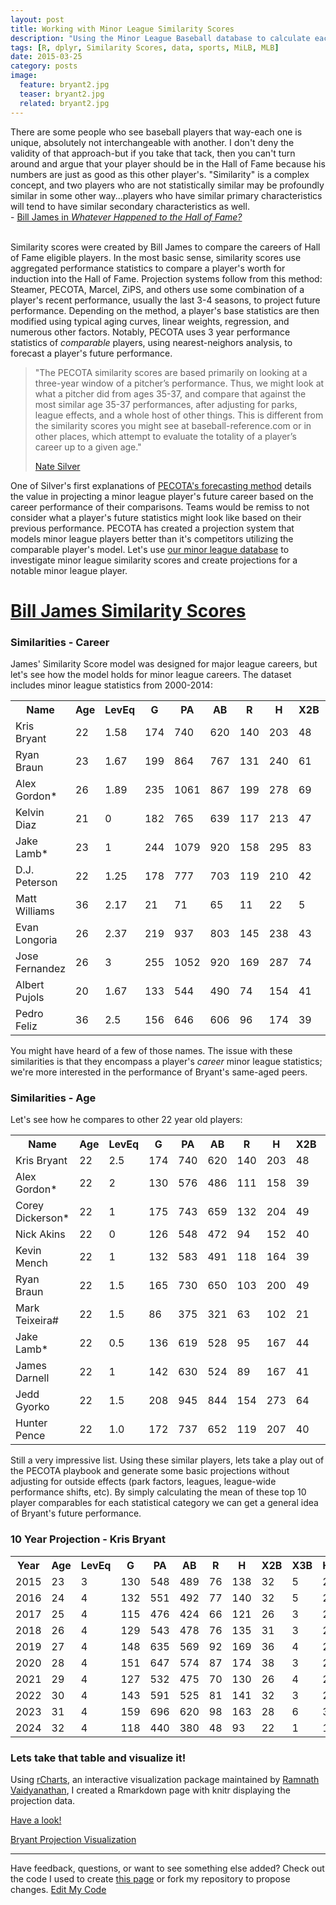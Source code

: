 ```yaml
---
layout: post
title: Working with Minor League Similarity Scores
description: "Using the Minor League Baseball database to calculate each players most similar comparison."
tags: [R, dplyr, Similarity Scores, data, sports, MiLB, MLB]
date: 2015-03-25
category: posts
image:
  feature: bryant2.jpg
  teaser: bryant2.jpg
  related: bryant2.jpg
---
```

<div class="container">
<div class="row">
<div class=".col-md-8">
<p><div class="well well-lg">
There are some people who see baseball players that way-each one is unique, absolutely not interchangeable with another. I don't deny the validity of that approach-but if you take that tack, then you can't turn around and argue that your player should be in the Hall of Fame because his numbers are just as good as this other player's. "Similarity" is a complex concept, and two players who are not statistically similar may be profoundly similar in some other way...players who have similar primary characteristics will tend to have similar secondary characteristics as well.

<br>
<div class="pull-right">- <a href="https://books.google.com/books?id=f_v8RmhGjekC&pg=PT101&dq=similarity+score+bill+james&hl=en&sa=X&ei=lmIAVcabOsu4ggTAkoS4DA&ved=0CDYQ6AEwBA#v=onepage&q=similarity%20score%20bill%20james&f=false">Bill James in <cite title>Whatever Happened to the Hall of Fame?</cite></a></div></br></div></div>

Similarity scores were created by Bill James to compare the careers of Hall of Fame eligible players. In the most basic sense, similarity scores use aggregated performance statistics to compare a player's worth for induction into the Hall of Fame. Projection systems follow from this method: Steamer, PECOTA, Marcel, ZiPS, and others use some combination of a player's recent performance, usually the last 3-4 seasons, to project future performance. Depending on the method, a player's base statistics are then modified using typical aging curves, linear weights, regression, and numerous other factors. Notably, PECOTA uses 3 year performance statistics of <i>comparable</i> players, using nearest-neighors analysis, to forecast a player's future performance.

<p><blockquote>
<p>"The PECOTA similarity scores are based primarily on looking at a three-year window of a pitcher’s performance. Thus, we might look at what a pitcher did from ages 35-37, and compare that against the most similar age 35-37 performances, after adjusting for parks, league effects, and a whole host of other things. This is different from the similarity scores you might see at baseball-reference.com or in other places, which attempt to evaluate the totality of a player’s career up to a given age."
<footer><a href="http://web.archive.org/web/20120205121306/http://www.baseballprospectus.com/unfiltered/?p=136">Nate Silver</a></footer></p></blockquote></p>

One of Silver's first explanations of <a href="http://www.baseballprospectus.com/article.php?articleid=2659">PECOTA's forecasting method</a> details the value in projecting a minor league player's future career based on the career performance of their comparisons. Teams would be remiss to not consider what a player's future statistics might look like based on their previous performance. PECOTA has created a projection system that models minor league players better than it's competitors utilizing the comparable player's model. Let's use <a href="http://mikelee.co/milb-scraper-with-rvest/">our minor league database</a> to investigate minor league similarity scores and create projections for a notable minor league player.

<h1><a href="http://www.baseball-reference.com/about/similarity.shtml">Bill James Similarity Scores</a></h1>

<h3>Similarities - Career</h3>
James' Similarity Score model was designed for major league careers, but let's see how the model holds for minor league careers. The dataset includes minor league statistics from 2000-2014:

<p><div class="table-responsive"><table class="table table-hover">
<th>Name</th><th>Age</th><th>LevEq</th><th>G</th><th>PA</th><th>AB</th><th>R</th><th>H</th><th>X2B</th><th>X3B</th><th>HR</th><th>RBI</th><th>SB</th><th>CS</th><th>BB</th><th>SO</th><th>BA</th><th>OBP</th><th>SLG</th><th>OPS</th><th>TB</th><th>SS</th></tr>
 <tr class="success"><td>Kris Bryant</td><td>22</td><td>1.58</td><td>174</td><td>740</td><td>620</td><td>140</td><td>203</td><td>48</td><td>3</td><td>52</td><td>142</td><td>16</td><td>4</td><td>97</td><td>197</td><td>0.327</td><td>0.428</td><td>0.666</td><td>1.094</td><td>413</td><td>1000</td></tr>
 <tr><td>Ryan Braun</td><td>23</td><td>1.67</td><td>199</td><td>864</td><td>767</td><td>131</td><td>240</td><td>61</td><td>6</td><td>42</td><td>144</td><td>34</td><td>12</td><td>70</td><td>151</td><td>0.313</td><td>0.375</td><td>0.572</td><td>0.947</td><td>439</td><td>926</td></tr>
 <tr><td>Alex Gordon*</td><td>26</td><td>1.89</td><td>235</td><td>1061</td><td>867</td><td>199</td><td>278</td><td>69</td><td>5</td><td>48</td><td>170</td><td>30</td><td>5</td><td>155</td><td>212</td><td>0.321</td><td>0.438</td><td>0.578</td><td>1.016</td><td>501</td><td>906</td></tr>
 <tr><td>Kelvin Diaz</td><td>21</td><td>0</td><td>182</td><td>765</td><td>639</td><td>117</td><td>213</td><td>47</td><td>7</td><td>22</td><td>147</td><td>23</td><td>12</td><td>74</td><td>92</td><td>0.333</td><td>0.426</td><td>0.532</td><td>0.958</td><td>340</td><td>903</td></tr>
 <tr><td>Jake Lamb*</td><td>23</td><td>1</td><td>244</td><td>1079</td><td>920</td><td>158</td><td>295</td><td>83</td><td>10</td><td>37</td><td>193</td><td>10</td><td>2</td><td>127</td><td>229</td><td>0.321</td><td>0.406</td><td>0.553</td><td>0.959</td><td>509</td><td>902</td></tr>
 <tr><td>D.J. Peterson</td><td>22</td><td>1.25</td><td>178</td><td>777</td><td>703</td><td>119</td><td>210</td><td>42</td><td>2</td><td>44</td><td>158</td><td>8</td><td>2</td><td>65</td><td>158</td><td>0.299</td><td>0.362</td><td>0.552</td><td>0.914</td><td>388</td><td>896</td></tr>
 <tr><td>Matt Williams</td><td>36</td><td>2.17</td><td>21</td><td>71</td><td>65</td><td>11</td><td>22</td><td>5</td><td>0</td><td>5</td><td>15</td><td>1</td><td>0</td><td>6</td><td>5</td><td>0.338</td><td>0.394</td><td>0.646</td><td>1.04</td><td>42</td><td>894</td></tr>
 <tr><td>Evan Longoria</td><td>26</td><td>2.37</td><td>219</td><td>937</td><td>803</td><td>145</td><td>238</td><td>43</td><td>1</td><td>47</td><td>160</td><td>8</td><td>2</td><td>104</td><td>170</td><td>0.296</td><td>0.385</td><td>0.528</td><td>0.913</td><td>424</td><td>890</td></tr>
 <tr><td>Jose Fernandez</td><td>26</td><td>3</td><td>255</td><td>1052</td><td>920</td><td>169</td><td>287</td><td>74</td><td>5</td><td>41</td><td>182</td><td>19</td><td>10</td><td>104</td><td>184</td><td>0.312</td><td>0.389</td><td>0.537</td><td>0.926</td><td>494</td><td>889</td></tr>
 <tr><td>Albert Pujols</td><td>20</td><td>1.67</td><td>133</td><td>544</td><td>490</td><td>74</td><td>154</td><td>41</td><td>7</td><td>19</td><td>96</td><td>4</td><td>5</td><td>46</td><td>47</td><td>0.314</td><td>0.378</td><td>0.543</td><td>0.921</td><td>266</td><td>887</td></tr>
 <tr><td>Pedro Feliz</td><td>36</td><td>2.5</td><td>156</td><td>646</td><td>606</td><td>96</td><td>174</td><td>39</td><td>2</td><td>38</td><td>119</td><td>1</td><td>2</td><td>31</td><td>110</td><td>0.287</td><td>0.321</td><td>0.546</td><td>0.867</td><td>331</td><td>883</td></tr>
</table></div></p>

You might have heard of a few of those names. The issue with these similarities is that they encompass a player's <i>career</i> minor league statistics; we're more interested in the performance of Bryant's same-aged peers. 

<h3>Similarities - Age</h3>
Let's see how he compares to other 22 year old players:

<p><div class="table-responsive"><table class="table table-hover">
<th>Name</th><th>Age</th><th>LevEq</th><th>G</th><th>PA</th><th>AB</th><th>R</th><th>H</th><th>X2B</th><th>X3B</th><th>HR</th><th>RBI</th><th>SB</th><th>CS</th><th>BB</th><th>SO</th><th>BA</th><th>OBP</th><th>SLG</th><th>OPS</th><th>TB</th><th>SS</th></tr>
 <tr class="success"><td>Kris Bryant</td><td>22</td><td>2.5</td><td>174</td><td>740</td><td>620</td><td>140</td><td>203</td><td>48</td><td>3</td><td>52</td><td>142</td><td>16</td><td>4</td><td>97</td><td>197</td><td>0.327</td><td>0.428</td><td>0.666</td><td>1.095</td><td>413</td><td>1000</td></tr>
 <tr><td>Alex Gordon*</td><td>22</td><td>2</td><td>130</td><td>576</td><td>486</td><td>111</td><td>158</td><td>39</td><td>1</td><td>29</td><td>101</td><td>22</td><td>3</td><td>72</td><td>113</td><td>0.325</td><td>0.427</td><td>0.588</td><td>1.016</td><td>286</td><td>932</td></tr>
 <tr><td>Corey Dickerson*</td><td>22</td><td>1</td><td>175</td><td>743</td><td>659</td><td>132</td><td>204</td><td>49</td><td>14</td><td>45</td><td>148</td><td>21</td><td>12</td><td>67</td><td>150</td><td>0.31</td><td>0.38</td><td>0.631</td><td>1.011</td><td>416</td><td>924</td></tr>
 <tr><td>Nick Akins</td><td>22</td><td>0</td><td>126</td><td>548</td><td>472</td><td>94</td><td>152</td><td>40</td><td>7</td><td>32</td><td>120</td><td>5</td><td>5</td><td>58</td><td>135</td><td>0.322</td><td>0.407</td><td>0.64</td><td>1.047</td><td>302</td><td>921</td></tr>
 <tr><td>Kevin Mench</td><td>22</td><td>1</td><td>132</td><td>583</td><td>491</td><td>118</td><td>164</td><td>39</td><td>9</td><td>27</td><td>121</td><td>19</td><td>7</td><td>78</td><td>72</td><td>0.334</td><td>0.427</td><td>0.615</td><td>1.042</td><td>302</td><td>909</td></tr>
 <tr><td>Ryan Braun</td><td>22</td><td>1.5</td><td>165</td><td>730</td><td>650</td><td>103</td><td>200</td><td>49</td><td>6</td><td>32</td><td>122</td><td>30</td><td>9</td><td>55</td><td>140</td><td>0.308</td><td>0.367</td><td>0.549</td><td>0.917</td><td>357</td><td>907</td></tr>
 <tr><td>Mark Teixeira#</td><td>22</td><td>1.5</td><td>86</td><td>375</td><td>321</td><td>63</td><td>102</td><td>21</td><td>5</td><td>19</td><td>69</td><td>5</td><td>2</td><td>46</td><td>60</td><td>0.318</td><td>0.413</td><td>0.592</td><td>1.005</td><td>190</td><td>904</td></tr>
 <tr><td>Jake Lamb*</td><td>22</td><td>0.5</td><td>136</td><td>619</td><td>528</td><td>95</td><td>167</td><td>44</td><td>5</td><td>22</td><td>109</td><td>8</td><td>2</td><td>74</td><td>126</td><td>0.316</td><td>0.405</td><td>0.544</td><td>0.949</td><td>287</td><td>902</td></tr>
 <tr><td>James Darnell</td><td>22</td><td>1</td><td>142</td><td>630</td><td>524</td><td>89</td><td>167</td><td>41</td><td>5</td><td>22</td><td>96</td><td>9</td><td>7</td><td>98</td><td>101</td><td>0.319</td><td>0.428</td><td>0.542</td><td>0.97</td><td>284</td><td>901</td></tr>
 <tr><td>Jedd Gyorko</td><td>22</td><td>1.5</td><td>208</td><td>945</td><td>844</td><td>154</td><td>273</td><td>64</td><td>2</td><td>32</td><td>155</td><td>14</td><td>4</td><td>92</td><td>171</td><td>0.323</td><td>0.392</td><td>0.518</td><td>0.909</td><td>437</td><td>900</td></tr>
 <tr><td>Hunter Pence</td><td>22</td><td>1.0</td><td>172</td><td>737</td><td>652</td><td>119</td><td>207</td><td>40</td><td>5</td><td>39</td><td>127</td><td>12</td><td>10</td><td>79</td><td>120</td><td>0.317</td><td>0.391</td><td>0.574</td><td>0.964</td><td>374</td><td>898</td></tr>
</table></div></p>

Still a very impressive list. Using these similar players, lets take a play out of the PECOTA playbook and generate some basic projections without adjusting for outside effects (park factors, leagues, league-wide performance shifts, etc). By simply calculating the mean of these top 10 player comparables for each statistical category we can get a general idea of Bryant's future performance.

<h3>10 Year Projection - Kris Bryant</h3>


<p><div class="table-responsive"><table class="table table-hover"><th>Year</th><th>Age</th><th>LevEq</th><th>G</th><th>PA</th><th>AB</th><th>R</th><th>H</th><th>X2B</th><th>X3B</th><th>HR</th><th>RBI</th><th>SB</th><th>CS</th><th>BB</th><th>SO</th><th>BA</th><th>OBP</th><th>SLG</th><th>OPS</th><th>Count</th></tr>
 <tr><td>2015</td><td>23</td><td>3</td><td>130</td><td>548</td><td>489</td><td>76</td><td>138</td><td>32</td><td>5</td><td>24</td><td>83</td><td>9</td><td>4</td><td>47</td><td>105</td><td>0.282</td><td>0.35</td><td>0.515</td><td>0.865</td><td>10</td></tr>
 <tr><td>2016</td><td>24</td><td>4</td><td>132</td><td>551</td><td>492</td><td>77</td><td>140</td><td>32</td><td>5</td><td>23</td><td>77</td><td>8</td><td>4</td><td>49</td><td>107</td><td>0.285</td><td>0.354</td><td>0.51</td><td>0.864</td><td>9</td></tr>
 <tr><td>2017</td><td>25</td><td>4</td><td>115</td><td>476</td><td>424</td><td>66</td><td>121</td><td>26</td><td>3</td><td>20</td><td>72</td><td>7</td><td>4</td><td>43</td><td>89</td><td>0.285</td><td>0.356</td><td>0.502</td><td>0.859</td><td>8</td></tr>
 <tr><td>2018</td><td>26</td><td>4</td><td>129</td><td>543</td><td>478</td><td>76</td><td>135</td><td>31</td><td>3</td><td>22</td><td>73</td><td>7</td><td>4</td><td>56</td><td>93</td><td>0.282</td><td>0.363</td><td>0.498</td><td>0.861</td><td>6</td></tr>
 <tr><td>2019</td><td>27</td><td>4</td><td>148</td><td>635</td><td>569</td><td>92</td><td>169</td><td>36</td><td>4</td><td>28</td><td>94</td><td>15</td><td>6</td><td>58</td><td>104</td><td>0.297</td><td>0.365</td><td>0.522</td><td>0.887</td><td>5</td></tr>
 <tr><td>2020</td><td>28</td><td>4</td><td>151</td><td>647</td><td>574</td><td>87</td><td>174</td><td>38</td><td>3</td><td>25</td><td>94</td><td>11</td><td>3</td><td>64</td><td>109</td><td>0.303</td><td>0.376</td><td>0.51</td><td>0.886</td><td>5</td></tr>
 <tr><td>2021</td><td>29</td><td>4</td><td>127</td><td>532</td><td>475</td><td>70</td><td>130</td><td>26</td><td>4</td><td>20</td><td>77</td><td>5</td><td>3</td><td>47</td><td>96</td><td>0.274</td><td>0.343</td><td>0.472</td><td>0.815</td><td>5</td></tr>
 <tr><td>2022</td><td>30</td><td>4</td><td>143</td><td>591</td><td>525</td><td>81</td><td>141</td><td>32</td><td>3</td><td>21</td><td>81</td><td>10</td><td>3</td><td>56</td><td>104</td><td>0.269</td><td>0.345</td><td>0.461</td><td>0.806</td><td>5</td></tr>
 <tr><td>2023</td><td>31</td><td>4</td><td>159</td><td>696</td><td>620</td><td>98</td><td>163</td><td>28</td><td>6</td><td>30</td><td>93</td><td>9</td><td>4</td><td>64</td><td>120</td><td>0.263</td><td>0.336</td><td>0.473</td><td>0.808</td><td>2</td></tr>
 <tr><td>2024</td><td>32</td><td>4</td><td>118</td><td>440</td><td>380</td><td>48</td><td>93</td><td>22</td><td>1</td><td>14</td><td>63</td><td>3</td><td>1</td><td>46</td><td>60</td><td>0.245</td><td>0.327</td><td>0.418</td><td>0.745</td><td>2</td></tr>
</table></div></p>


<h3>Lets take that table and visualize it! </h3>
<p></p>Using <a href="http://ramnathv.github.io/rCharts">rCharts</a>, an interactive visualization package maintained by <a href="https://github.com/ramnathv">Ramnath Vaidyanathan</a>, I created a Rmarkdown page with knitr displaying the projection data.

<a href="http://mikelee.co/bryant-visualization/">Have a look!</a>
<p></p>
<div class="well"><a class="btn btn-primary btn-lg btn-block" href="http://mikelee.co/bryant-visualization/">Bryant Projection Visualization</a></p></button></div>


<hr>

<p>Have feedback, questions, or want to see something else added? Check out the code I used to create <a href="https://github.com/mikeleeco/mikeleeco.github.com/blob/master/_posts/2015-03-25-milb-similarity-scores.md">this page</a> or fork my repository to propose changes. <a class="btn btn-primary" href="https://github.com/mikeleeco/Kris-Bryant-Projection/fork">Edit My Code</a></p>
</div>
</div>
</div>
</div>
</div>

